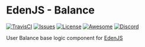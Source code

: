 # EdenJS - Balance
[![TravisCI](https://travis-ci.com/eden-js/balance.svg?branch=master)](https://travis-ci.com/eden-js/balance)
[![Issues](https://img.shields.io/github/issues/eden-js/balance.svg)](https://github.com/eden-js/balance/issues)
[![License](https://img.shields.io/badge/license-MIT-blue.svg)](https://github.com/eden-js/balance)
[![Awesome](https://img.shields.io/badge/awesome-true-green.svg)](https://github.com/eden-js/balance)
[![Discord](https://img.shields.io/discord/583845970433933312.svg)](https://discord.gg/5u3f3up)

User Balance base logic component for [EdenJS](https://github.com/edenjs-cli)